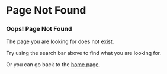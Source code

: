 # Page Not Found

### Oops! Page Not Found

The page you are looking for does not exist.

Try using the search bar above to find what you are looking for.

Or you can go back to the [home page](/).

